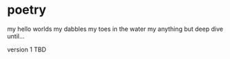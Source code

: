 # poetry
my hello worlds
my dabbles my toes in the water my anything but deep dive until...

version 1 TBD
